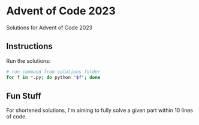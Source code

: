 # Advent of Code 2023

Solutions for Advent of Code 2023

## Instructions

Run the solutions:

```bash
# run command from solutions folder
for f in *.py; do python "$f"; done
```

## Fun Stuff

For shortened solutions, I'm aiming to fully solve a given part within 10 lines of code.